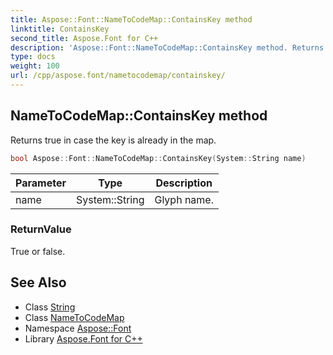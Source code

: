```yaml
---
title: Aspose::Font::NameToCodeMap::ContainsKey method
linktitle: ContainsKey
second_title: Aspose.Font for C++
description: 'Aspose::Font::NameToCodeMap::ContainsKey method. Returns true in case the key is already in the map in C++.'
type: docs
weight: 100
url: /cpp/aspose.font/nametocodemap/containskey/
---
```

## NameToCodeMap::ContainsKey method


Returns true in case the key is already in the map.

```cpp
bool Aspose::Font::NameToCodeMap::ContainsKey(System::String name)
```


| Parameter | Type | Description |
| --- | --- | --- |
| name | System::String | Glyph name. |

### ReturnValue

True or false.

## See Also

* Class [String](../../../system/string/)
* Class [NameToCodeMap](../)
* Namespace [Aspose::Font](../../)
* Library [Aspose.Font for C++](../../../)
